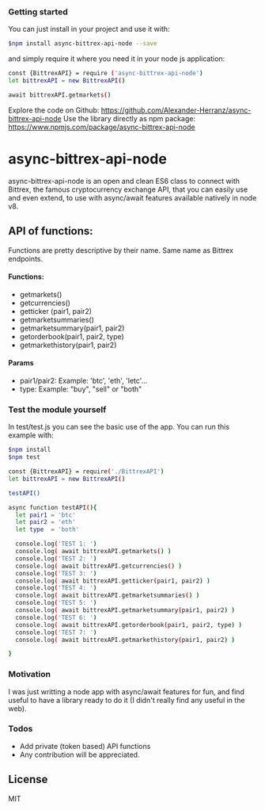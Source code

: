 ### Getting started
You can just install in your project and use it with:

```sh
$npm install async-bittrex-api-node --save
```

and simply require it where you need it in your node js application:

```sh
const {BittrexAPI} = require ('async-bittrex-api-node')
let bittrexAPI = new BittrexAPI()

await bittrexAPI.getmarkets()
```

Explore the code on Github:
https://github.com/Alexander-Herranz/async-bittrex-api-node
Use the library directly as npm package:
https://www.npmjs.com/package/async-bittrex-api-node


# async-bittrex-api-node

async-bittrex-api-node is an open and clean ES6 class to connect with Bittrex,
the famous cryptocurrency exchange API, that you can easily use and even extend,
to use with async/await features available natively in node v8.

## API of functions:
Functions are pretty descriptive by their name. Same name as Bittrex endpoints.

#### Functions:
  - getmarkets()
  - getcurrencies()
  - getticker (pair1, pair2)
  - getmarketsummaries()
  - getmarketsummary(pair1, pair2)
  - getorderbook(pair1, pair2, type)
  - getmarkethistory(pair1, pair2)

#### Params
 - pair1/pair2: <String> Example: 'btc', 'eth', 'letc'...
 - type: <String> Example: "buy", "sell" or "both"


### Test the module yourself
In test/test.js you can see the basic use of the app. You can run this example with:
```sh
$npm install
$npm test
```

```sh
const {BittrexAPI} = require('./BittrexAPI')
let bittrexAPI = new BittrexAPI()

testAPI()

async function testAPI(){
  let pair1 = 'btc'
  let pair2 = 'eth'
  let type  = 'both'

  console.log('TEST 1: ')
  console.log( await bittrexAPI.getmarkets() )
  console.log('TEST 2: ')
  console.log( await bittrexAPI.getcurrencies() )
  console.log('TEST 3: ')
  console.log( await bittrexAPI.getticker(pair1, pair2) )
  console.log('TEST 4: ')
  console.log( await bittrexAPI.getmarketsummaries() )
  console.log('TEST 5: ')
  console.log( await bittrexAPI.getmarketsummary(pair1, pair2) )
  console.log('TEST 6: ')
  console.log( await bittrexAPI.getorderbook(pair1, pair2, type) )
  console.log('TEST 7: ')
  console.log( await bittrexAPI.getmarkethistory(pair1, pair2) )

}

```


### Motivation
I was just writting a node app with async/await features for fun, and find useful to have a library ready to do it (I didn't really find any useful in the web).

### Todos

 - Add private (token based) API functions
 - Any contribution will be appreciated.

License
----

MIT
